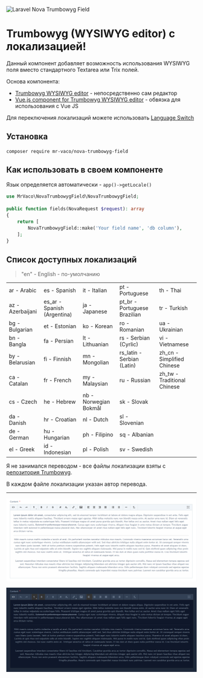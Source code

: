 ![Laravel Nova Trumbowyg Field](https://preview.dragon-code.pro/Laravel%20Nova/Trumbowyg%20Field.svg?preposition=for&pretty-title=0&github%5Brepository%5D=MrVACO%2FNovaTrumbowygField&mode=auto)

# Trumbowyg (WYSIWYG editor) с локализацией!

Данный компонент добавляет возможность использования WYSIWYG поля вместо стандартного Textarea или Trix полей.

Основа компонента:

- [Trumbowyg WYSIWYG editor](https://github.com/Alex-D/Trumbowyg) - непосредственно сам редактор
- [Vue.js component for Trumbowyg WYSIWYG editor](https://github.com/ankurk91/vue-trumbowyg) - обвязка для использования с Vue JS

Для переключения локализаций можете использовать [Language Switch](https://github.com/badinansoft/nova-language-switch)

## Установка

```
composer require mr-vaco/nova-trumbowyg-field
```

## Как использовать в своем компоненте

Язык определяется автоматически - `app()->getLocale()`

```php
use MrVaco\NovaTrumbowygField\NovaTrumbowygField;

public function fields(NovaRequest $request): array
{
    return [
        NovaTrumbowygField::make('Your field name', 'db column'),
    ];
}
```

## Список доступных локализаций

> "en" - English - по-умолчанию

|                  |                             |                       |                              |                             |
|------------------|-----------------------------|-----------------------|------------------------------|-----------------------------|
| ar - Arabic      | es - Spanish                | it - Italian          | pt - Portuguese              | th - Thai                   |
| az - Azerbaijani | es_ar - Spanish (Argentina) | ja - Japanese         | pt_br - Portuguese Brazilian | tr - Turkish                |
| bg - Bulgarian   | et - Estonian               | ko - Korean           | ro - Romanian                | ua - Ukrainian              |
| bn - Bangla      | fa - Persian                | lt - Lithuanian       | rs - Serbian (Cyrlic)        | vi - Vietnamese             |
| by - Belarusian  | fi - Finnish                | mn - Mongolian        | rs_latin - Serbian (Latin)   | zh_cn - Simplified Chinese  |
| ca - Catalan     | fr - French                 | my - Malaysian        | ru - Russian                 | zh_tw - Traditional Chinese |
| cs - Czech       | he - Hebrew                 | nb - Norwegian Bokmål | sk - Slovak                  |                             |
| da - Danish      | hr - Croatian               | nl - Dutch            | sl - Slovenian               |                             |
| de - German      | hu - Hungarian              | ph - Filipino         | sq - Albanian                |                             |
| el - Greek       | id - Indonesian             | pl - Polish           | sv - Swedish                 |                             |

Я не занимался переводом - все файлы локализации взяты с [репозитория Trumbowyg](https://github.com/Alex-D/Trumbowyg/tree/develop/src/langs).

В каждом файле локализации указан автор перевода.

---

![Light theme](./screenshots/content_light.png)

![Dark theme](./screenshots/content_dark.png)
